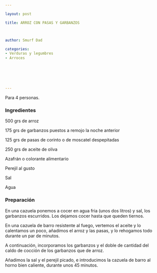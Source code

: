 ```yaml
---

layout: post

title: ARROZ CON PASAS Y GARBANZOS



author: Smurf Dad

categories:
- Verduras y legumbres
- Arroces






---
```


Para 4 personas.

<h3>Ingredientes</h3>

500 grs de arroz

175 grs de garbanzos puestos a remojo la noche anterior

125 grs de pasas de corinto o de moscatel despepitadas

250 grs de aceite de oliva

Azafrán o colorante alimentario

Perejil al gusto

Sal

Agua

<h3>Preparación</h3>

En una cazuela ponemos a cocer en agua fria (unos dos litros) y sal, los garbanzos escurridos. Los dejamos cocer hasta que queden tiernos.

En una cazuela de barro resistente al fuego, vertemos el aceite y lo calentamos un poco, añadimos el arroz y las pasas, y lo rehogamos todo durante un par de minutos.

A continuación, incorporamos los garbanzos y el doble de cantidad del caldo de cocción de los garbanzos que de arroz.

Añadimos la sal y el perejil picado, e introducimos la cazuela de barro al horno bien caliente, durante unos 45 minutos.
